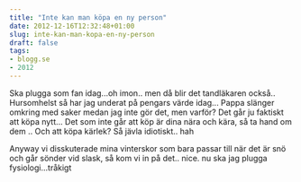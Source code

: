 ```yaml
---
title: "Inte kan man köpa en ny person"
date: 2012-12-16T12:32:48+01:00
slug: inte-kan-man-kopa-en-ny-person
draft: false
tags:
- blogg.se
- 2012
---
```

Ska plugga som fan idag...oh imon.. men då blir det tandläkaren också..  
Hursomhelst så har jag underat på pengars värde idag... Pappa slänger omkring med saker medan jag inte gör det, men varför? Det går ju faktiskt att köpa nytt... Det som inte går att köp är dina nära och kära, så ta hand om dem .. Och att köpa kärlek? Så jävla idiotiskt.. hah  
  
Anyway vi disskuterade mina vinterskor som bara passar till när det är snö och går sönder vid slask, så kom vi in på det.. nice. nu ska jag plugga fysiologi...tråkigt